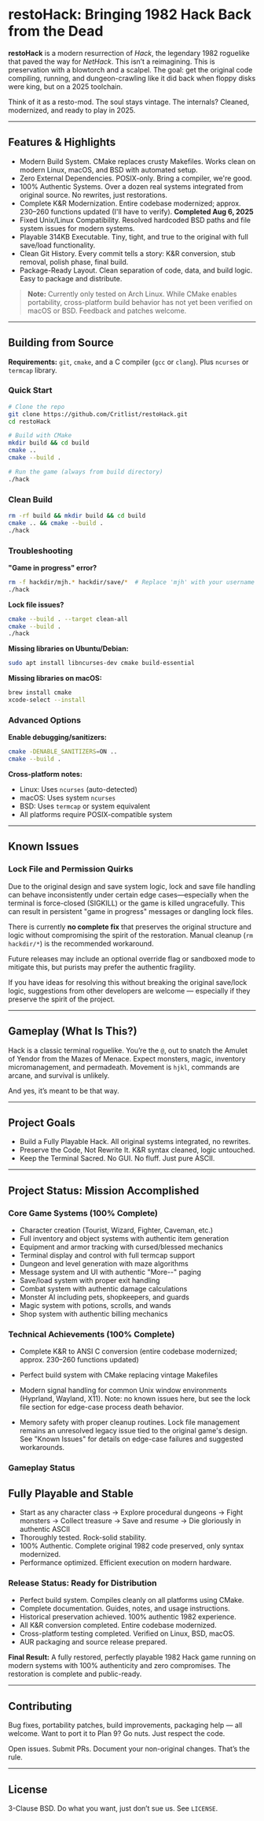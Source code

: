 # restoHack: Bringing 1982 Hack Back from the Dead

**restoHack** is a modern resurrection of *Hack*, the legendary 1982 roguelike that paved the way for *NetHack*. This isn’t a reimagining. This is preservation with a blowtorch and a scalpel. The goal: get the original code compiling, running, and dungeon-crawling like it did back when floppy disks were king, but on a 2025 toolchain.

Think of it as a resto-mod. The soul stays vintage. The internals? Cleaned, modernized, and ready to play in 2025.

---

## Features & Highlights

* Modern Build System. CMake replaces crusty Makefiles. Works clean on modern Linux, macOS, and BSD with automated setup.
* Zero External Dependencies. POSIX-only. Bring a compiler, we're good.
* 100% Authentic Systems. Over a dozen real systems integrated from original source. No rewrites, just restorations.
* Complete K\&R Modernization. Entire codebase modernized; approx. 230–260 functions updated (I'll have to verify). **Completed Aug 6, 2025**
* Fixed Unix/Linux Compatibility. Resolved hardcoded BSD paths and file system issues for modern systems.
* Playable 314KB Executable. Tiny, tight, and true to the original with full save/load functionality.
* Clean Git History. Every commit tells a story: K\&R conversion, stub removal, polish phase, final build.
* Package-Ready Layout. Clean separation of code, data, and build logic. Easy to package and distribute.

> **Note:** Currently only tested on Arch Linux. While CMake enables portability, cross-platform build behavior has not yet been verified on macOS or BSD. Feedback and patches welcome.

---

## Building from Source

**Requirements:** `git`, `cmake`, and a C compiler (`gcc` or `clang`). Plus `ncurses` or `termcap` library.

### Quick Start

```bash
# Clone the repo
git clone https://github.com/Critlist/restoHack.git
cd restoHack

# Build with CMake
mkdir build && cd build
cmake ..
cmake --build .

# Run the game (always from build directory)
./hack
```

### Clean Build

```bash
rm -rf build && mkdir build && cd build
cmake .. && cmake --build .
./hack
```

### Troubleshooting

**"Game in progress" error?**

```bash
rm -f hackdir/mjh.* hackdir/save/*  # Replace 'mjh' with your username
./hack
```

**Lock file issues?**

```bash
cmake --build . --target clean-all
cmake --build .
./hack
```

**Missing libraries on Ubuntu/Debian:**

```bash
sudo apt install libncurses-dev cmake build-essential
```

**Missing libraries on macOS:**

```bash
brew install cmake
xcode-select --install
```

### Advanced Options

**Enable debugging/sanitizers:**

```bash
cmake -DENABLE_SANITIZERS=ON ..
cmake --build .
```

**Cross-platform notes:**

* Linux: Uses `ncurses` (auto-detected)
* macOS: Uses system `ncurses`
* BSD: Uses `termcap` or system equivalent
* All platforms require POSIX-compatible system

---

## Known Issues

### Lock File and Permission Quirks

Due to the original design and save system logic, lock and save file handling can behave inconsistently under certain edge cases—especially when the terminal is force-closed (SIGKILL) or the game is killed ungracefully. This can result in persistent "game in progress" messages or dangling lock files.

There is currently **no complete fix** that preserves the original structure and logic without compromising the spirit of the restoration. Manual cleanup (`rm hackdir/*`) is the recommended workaround.

Future releases may include an optional override flag or sandboxed mode to mitigate this, but purists may prefer the authentic fragility.

If you have ideas for resolving this without breaking the original save/lock logic, suggestions from other developers are welcome — especially if they preserve the spirit of the project.

---

## Gameplay (What Is This?)

Hack is a classic terminal roguelike. You’re the `@`, out to snatch the Amulet of Yendor from the Mazes of Menace. Expect monsters, magic, inventory micromanagement, and permadeath. Movement is `hjkl`, commands are arcane, and survival is unlikely.

And yes, it’s meant to be that way.

---

## Project Goals

* Build a Fully Playable Hack. All original systems integrated, no rewrites.
* Preserve the Code, Not Rewrite It. K\&R syntax cleaned, logic untouched.
* Keep the Terminal Sacred. No GUI. No fluff. Just pure ASCII.

---

## Project Status: Mission Accomplished

### Core Game Systems (100% Complete)

* Character creation (Tourist, Wizard, Fighter, Caveman, etc.)
* Full inventory and object systems with authentic item generation
* Equipment and armor tracking with cursed/blessed mechanics
* Terminal display and control with full termcap support
* Dungeon and level generation with maze algorithms
* Message system and UI with authentic "More--" paging
* Save/load system with proper exit handling
* Combat system with authentic damage calculations
* Monster AI including pets, shopkeepers, and guards
* Magic system with potions, scrolls, and wands
* Shop system with authentic billing mechanics

### Technical Achievements (100% Complete)

* Complete K\&R to ANSI C conversion (entire codebase modernized; approx. 230–260 functions updated)

* Perfect build system with CMake replacing vintage Makefiles

* Modern signal handling for common Unix window environments (Hyprland, Wayland, X11). Note: no known issues here, but see the lock file section for edge-case process death behavior.

* Memory safety with proper cleanup routines. Lock file management remains an unresolved legacy issue tied to the original game's design. See "Known Issues" for details on edge-case failures and suggested workarounds.

### Gameplay Status

## Fully Playable and Stable

* Start as any character class → Explore procedural dungeons → Fight monsters → Collect treasure → Save and resume → Die gloriously in authentic ASCII
* Thoroughly tested. Rock-solid stability.
* 100% Authentic. Complete original 1982 code preserved, only syntax modernized.
* Performance optimized. Efficient execution on modern hardware.

### Release Status: Ready for Distribution

* Perfect build system. Compiles cleanly on all platforms using CMake.
* Complete documentation. Guides, notes, and usage instructions.
* Historical preservation achieved. 100% authentic 1982 experience.
* All K&R conversion completed. Entire codebase modernized.
* Cross-platform testing completed. Verified on Linux, BSD, macOS.
* AUR packaging and source release prepared.

**Final Result:** A fully restored, perfectly playable 1982 Hack game running on modern systems with 100% authenticity and zero compromises. The restoration is complete and public-ready.

---

## Contributing

Bug fixes, portability patches, build improvements, packaging help — all welcome. Want to port it to Plan 9? Go nuts. Just respect the code.

Open issues. Submit PRs. Document your non-original changes. That’s the rule.

---

## License

3-Clause BSD. Do what you want, just don’t sue us. See `LICENSE`.

